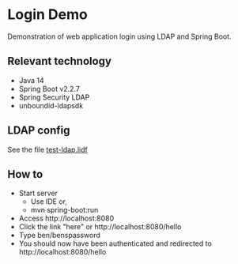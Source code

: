 # Login Demo 
Demonstration of web application login using LDAP and Spring Boot. 

## Relevant technology 
* Java 14
* Spring Boot v2.2.7
* Spring Security LDAP
* unboundid-ldapsdk

## LDAP config
See the file [test-ldap.lidf][1]

[1]: https://github.com/Avec112/spring-security-ldap/blob/master/src/main/resources/test-ldap.ldif

## How to
* Start server
  * Use IDE or,
  * mvn spring-boot:run
* Access http://localhost:8080
* Click the link "here" or http://localhost:8080/hello
* Type ben/benspassword
* You should now have been authenticated and redirected to http://localhost:8080/hello


